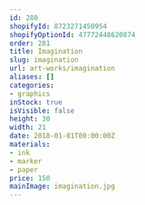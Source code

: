 ```yaml
---
id: 280
shopifyId: 8723271450954
shopifyOptionId: 47772448620874
order: 281
title: Imagination
slug: imagination
url: art-works/imagination
aliases: []
categories:
- graphics
inStock: true
isVisible: false
height: 30
width: 21
date: 2018-01-01T00:00:00Z
materials:
- ink
- marker
- paper
price: 150
mainImage: imagination.jpg
---
```

